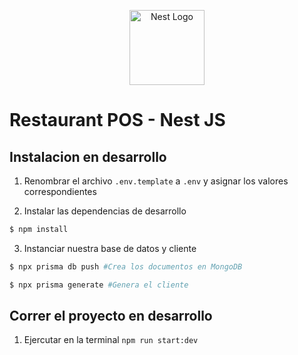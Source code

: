 <p align="center">
  <a href="http://nestjs.com/" target="blank"><img src="https://nestjs.com/img/logo-small.svg" width="120" alt="Nest Logo" /></a>
</p>

# Restaurant POS - Nest JS

## Instalacion en desarrollo
1. Renombrar el archivo ``.env.template`` a ``.env`` y asignar los valores correspondientes

2. Instalar las dependencias de desarrollo 
```bash
$ npm install
```

3. Instanciar nuestra base de datos y cliente
```bash
$ npx prisma db push #Crea los documentos en MongoDB

$ npx prisma generate #Genera el cliente
```

## Correr el proyecto en desarrollo
1. Ejercutar en la terminal ``npm run start:dev``
